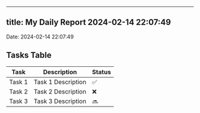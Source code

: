 
---
title: My Daily Report 2024-02-14 22:07:49
---

Date: 2024-02-14 22:07:49

## Tasks Table

| Task | Description | Status |
|------|-------------|--------|
| Task 1 | Task 1 Description | ✅ |
| Task 2 | Task 2 Description | ❌ |
| Task 3 | Task 3 Description | 🔜 |
